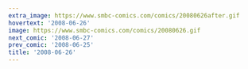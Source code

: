 ```yaml
---
extra_image: https://www.smbc-comics.com/comics/20080626after.gif
hovertext: '2008-06-26'
image: https://www.smbc-comics.com/comics/20080626.gif
next_comic: '2008-06-27'
prev_comic: '2008-06-25'
title: '2008-06-26'
---
```


